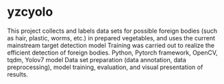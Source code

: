 # yzcyolo
This project collects and labels data sets for possible foreign bodies (such as hair, plastic, worms, etc.) in prepared vegetables, and uses the current mainstream target detection model
Training was carried out to realize the efficient detection of foreign bodies.
Python, Pytorch framework, OpenCV, tqdm, Yolov7 model
Data set preparation (data annotation, data preprocessing), model training, evaluation, and visual presentation of results.
